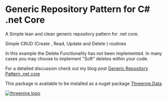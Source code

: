 # Generic Repository Pattern for C#  .net Core

A Simple lean and clean generic repository pattern for .net core.  

Simple CRUD (Create , Read, Update and Delete ) routines

In this example the Delete Functionality has not been implemented. In many cases you may choose to implement "Soft" deletes within your code.

For a detailed discussion check out my blog post  [Generic Repository Pattern .net core](https://garywoodfine.com/generic-repository-pattern-net-core/)

This package is available to be installed as a nuget package [Threenne.Data](https://www.nuget.org/packages/Threenine.Data/)


[![threenine logo](https://threenine.co.uk/wp-content/uploads/2016/12/threenine_footer.png)](https://threenine.co.uk/)